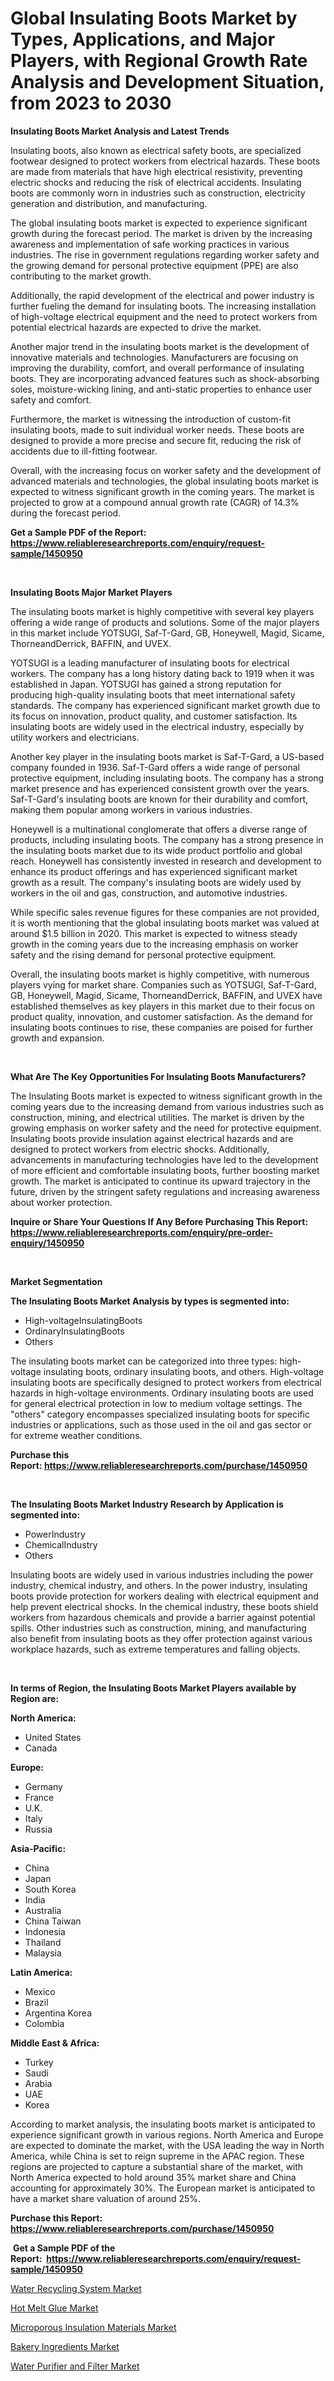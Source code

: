 <p><h1>Global Insulating Boots Market by Types, Applications, and Major Players, with Regional Growth Rate Analysis and Development Situation, from 2023 to 2030</h1></p><p><strong>Insulating Boots Market Analysis and Latest Trends</strong></p>
<p><p>Insulating boots, also known as electrical safety boots, are specialized footwear designed to protect workers from electrical hazards. These boots are made from materials that have high electrical resistivity, preventing electric shocks and reducing the risk of electrical accidents. Insulating boots are commonly worn in industries such as construction, electricity generation and distribution, and manufacturing.</p><p>The global insulating boots market is expected to experience significant growth during the forecast period. The market is driven by the increasing awareness and implementation of safe working practices in various industries. The rise in government regulations regarding worker safety and the growing demand for personal protective equipment (PPE) are also contributing to the market growth.</p><p>Additionally, the rapid development of the electrical and power industry is further fueling the demand for insulating boots. The increasing installation of high-voltage electrical equipment and the need to protect workers from potential electrical hazards are expected to drive the market.</p><p>Another major trend in the insulating boots market is the development of innovative materials and technologies. Manufacturers are focusing on improving the durability, comfort, and overall performance of insulating boots. They are incorporating advanced features such as shock-absorbing soles, moisture-wicking lining, and anti-static properties to enhance user safety and comfort.</p><p>Furthermore, the market is witnessing the introduction of custom-fit insulating boots, made to suit individual worker needs. These boots are designed to provide a more precise and secure fit, reducing the risk of accidents due to ill-fitting footwear.</p><p>Overall, with the increasing focus on worker safety and the development of advanced materials and technologies, the global insulating boots market is expected to witness significant growth in the coming years. The market is projected to grow at a compound annual growth rate (CAGR) of 14.3% during the forecast period.</p></p>
<p><strong>Get a Sample PDF of the Report:&nbsp; <a href="https://www.reliableresearchreports.com/enquiry/request-sample/1450950">https://www.reliableresearchreports.com/enquiry/request-sample/1450950</a></strong></p>
<p>&nbsp;</p>
<p><strong>Insulating Boots Major Market Players</strong></p>
<p><p>The insulating boots market is highly competitive with several key players offering a wide range of products and solutions. Some of the major players in this market include YOTSUGI, Saf-T-Gard, GB, Honeywell, Magid, Sicame, ThorneandDerrick, BAFFIN, and UVEX.</p><p>YOTSUGI is a leading manufacturer of insulating boots for electrical workers. The company has a long history dating back to 1919 when it was established in Japan. YOTSUGI has gained a strong reputation for producing high-quality insulating boots that meet international safety standards. The company has experienced significant market growth due to its focus on innovation, product quality, and customer satisfaction. Its insulating boots are widely used in the electrical industry, especially by utility workers and electricians.</p><p>Another key player in the insulating boots market is Saf-T-Gard, a US-based company founded in 1936. Saf-T-Gard offers a wide range of personal protective equipment, including insulating boots. The company has a strong market presence and has experienced consistent growth over the years. Saf-T-Gard's insulating boots are known for their durability and comfort, making them popular among workers in various industries.</p><p>Honeywell is a multinational conglomerate that offers a diverse range of products, including insulating boots. The company has a strong presence in the insulating boots market due to its wide product portfolio and global reach. Honeywell has consistently invested in research and development to enhance its product offerings and has experienced significant market growth as a result. The company's insulating boots are widely used by workers in the oil and gas, construction, and automotive industries.</p><p>While specific sales revenue figures for these companies are not provided, it is worth mentioning that the global insulating boots market was valued at around $1.5 billion in 2020. This market is expected to witness steady growth in the coming years due to the increasing emphasis on worker safety and the rising demand for personal protective equipment.</p><p>Overall, the insulating boots market is highly competitive, with numerous players vying for market share. Companies such as YOTSUGI, Saf-T-Gard, GB, Honeywell, Magid, Sicame, ThorneandDerrick, BAFFIN, and UVEX have established themselves as key players in this market due to their focus on product quality, innovation, and customer satisfaction. As the demand for insulating boots continues to rise, these companies are poised for further growth and expansion.</p></p>
<p>&nbsp;</p>
<p><strong>What Are The Key Opportunities For Insulating Boots Manufacturers?</strong></p>
<p><p>The Insulating Boots market is expected to witness significant growth in the coming years due to the increasing demand from various industries such as construction, mining, and electrical utilities. The market is driven by the growing emphasis on worker safety and the need for protective equipment. Insulating boots provide insulation against electrical hazards and are designed to protect workers from electric shocks. Additionally, advancements in manufacturing technologies have led to the development of more efficient and comfortable insulating boots, further boosting market growth. The market is anticipated to continue its upward trajectory in the future, driven by the stringent safety regulations and increasing awareness about worker protection.</p></p>
<p><strong>Inquire or Share Your Questions If Any Before Purchasing This Report: <a href="https://www.reliableresearchreports.com/enquiry/pre-order-enquiry/1450950">https://www.reliableresearchreports.com/enquiry/pre-order-enquiry/1450950</a></strong></p>
<p>&nbsp;</p>
<p><strong>Market Segmentation</strong></p>
<p><strong>The Insulating Boots Market Analysis by types is segmented into:</strong></p>
<p><ul><li>High-voltageInsulatingBoots</li><li>OrdinaryInsulatingBoots</li><li>Others</li></ul></p>
<p><p>The insulating boots market can be categorized into three types: high-voltage insulating boots, ordinary insulating boots, and others. High-voltage insulating boots are specifically designed to protect workers from electrical hazards in high-voltage environments. Ordinary insulating boots are used for general electrical protection in low to medium voltage settings. The "others" category encompasses specialized insulating boots for specific industries or applications, such as those used in the oil and gas sector or for extreme weather conditions.</p></p>
<p><strong>Purchase this Report:&nbsp;<a href="https://www.reliableresearchreports.com/purchase/1450950">https://www.reliableresearchreports.com/purchase/1450950</a></strong></p>
<p>&nbsp;</p>
<p><strong>The Insulating Boots Market Industry Research by Application is segmented into:</strong></p>
<p><ul><li>PowerIndustry</li><li>ChemicalIndustry</li><li>Others</li></ul></p>
<p><p>Insulating boots are widely used in various industries including the power industry, chemical industry, and others. In the power industry, insulating boots provide protection for workers dealing with electrical equipment and help prevent electrical shocks. In the chemical industry, these boots shield workers from hazardous chemicals and provide a barrier against potential spills. Other industries such as construction, mining, and manufacturing also benefit from insulating boots as they offer protection against various workplace hazards, such as extreme temperatures and falling objects.</p></p>
<p>&nbsp;</p>
<p><strong>In terms of Region, the Insulating Boots Market Players available by Region are:</strong></p>
<p>
    <p> <strong> North America: </strong>
        <ul>
            <li>United States</li>
            <li>Canada</li>
        </ul>
        </p> 
    <p> <strong> Europe: </strong>
        <ul>
            <li>Germany</li>
            <li>France</li>
            <li>U.K.</li>
            <li>Italy</li>
            <li>Russia</li>
        </ul>
        </p> 
    <p> <strong> Asia-Pacific: </strong>
        <ul>
            <li>China</li>
            <li>Japan</li>
            <li>South Korea</li>
            <li>India</li>
            <li>Australia</li>
            <li>China Taiwan</li>
            <li>Indonesia</li>
            <li>Thailand</li>
            <li>Malaysia</li>
        </ul>
        </p> 
    <p> <strong> Latin America: </strong>
        <ul>
            <li>Mexico</li>
            <li>Brazil</li>
            <li>Argentina Korea</li>
            <li>Colombia</li>
        </ul>
        </p> 
    <p> <strong> Middle East & Africa: </strong>
        <ul>
            <li>Turkey</li>
            <li>Saudi</li>
            <li>Arabia</li>
            <li>UAE</li>
            <li>Korea</li>
        </ul>
    </p>
    </p>
<p><p>According to market analysis, the insulating boots market is anticipated to experience significant growth in various regions. North America and Europe are expected to dominate the market, with the USA leading the way in North America, while China is set to reign supreme in the APAC region. These regions are projected to capture a substantial share of the market, with North America expected to hold around 35% market share and China accounting for approximately 30%. The European market is anticipated to have a market share valuation of around 25%.</p></p>
<p><strong>Purchase this Report: <a href="https://www.reliableresearchreports.com/purchase/1450950">https://www.reliableresearchreports.com/purchase/1450950</a></strong></p>
<p>&nbsp;<strong>Get a Sample PDF of the Report:&nbsp;&nbsp;<a href="https://www.reliableresearchreports.com/enquiry/request-sample/1450950">https://www.reliableresearchreports.com/enquiry/request-sample/1450950</a></strong></p>
<p><strong></strong></p>
<p><p><a href="https://medium.com/@anilaxhafa2022/water-recycling-system-market-size-and-market-trends-complete-industry-overview-2023-to-2030-2b8e4440f6e5">Water Recycling System Market</a></p><p><a href="https://github.com/dzharov81/Market-Research-Report-List-1/blob/main/hot-melt-glue-market.md">Hot Melt Glue Market</a></p><p><a href="https://github.com/scarol104/Market-Research-Report-List-1/blob/main/microporous-insulation-materials-market.md">Microporous Insulation Materials Market</a></p><p><a href="https://medium.com/@anmolreportprime/bakery-ingredients-market-analysis-its-cagr-market-segmentation-and-global-industry-overview-0b4e8e90b81f">Bakery Ingredients Market</a></p><p><a href="https://medium.com/@sarademiri71/water-purifier-and-filter-market-exploring-market-share-market-trends-and-future-growth-317a077e5b7a">Water Purifier and Filter Market</a></p></p>